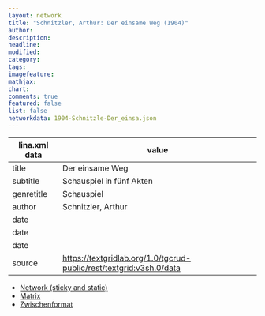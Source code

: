 ```yaml
---
layout: network
title: "Schnitzler, Arthur: Der einsame Weg (1904)"
author:
description:
headline:
modified:
category:
tags:
imagefeature: 
mathjax: 
chart: 
comments: true
featured: false
list: false
networkdata: 1904-Schnitzle-Der_einsa.json
---
```

lina.xml data  | value
------------- | -------------
title|Der einsame Weg
subtitle|Schauspiel in fünf Akten
genretitle|Schauspiel
author|Schnitzler, Arthur
date|
date|
date|
source|https://textgridlab.org/1.0/tgcrud-public/rest/textgrid:v3sh.0/data


* [Network (sticky and static)](/network17)
* [Matrix](/matrix17)
* [Zwischenformat](/lina17 )

